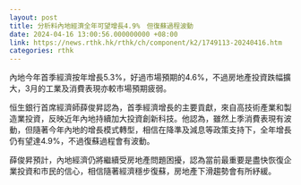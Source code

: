 ```yaml
---
layout: post
title: 分析料內地經濟全年可望增長4.9%　但復蘇過程波動
date: 2024-04-16 13:00:56.000000000 +08:00
link: https://news.rthk.hk/rthk/ch/component/k2/1749113-20240416.htm
categories: rthk
---
```


內地今年首季經濟按年增長5.3%，好過市場預期的4.6%，不過房地產投資跌幅擴大，3月的工業及消費表現亦較市場預期疲弱。

恒生銀行首席經濟師薛俊昇認為，首季經濟增長的主要貢獻，來自高技術產業和製造業投資，反映近年內地持續加大投資創新科技。他認為，雖然上季消費表現有波動，但隨著今年內地的增長模式轉型，相信在降準及減息等政策支持下，全年增長仍有望達4.9%，不過復蘇過程會有波動。

薛俊昇預計，內地經濟仍將繼續受房地產問題困擾，認為當前最重要是盡快恢復企業投資和市民的信心，相信隨著經濟穩步復蘇，房地產下滑趨勢會有所紓緩。

